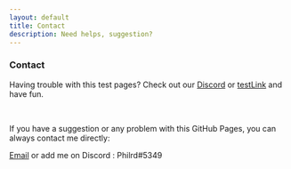 ```yaml
---
layout: default
title: Contact
description: Need helps, suggestion?
---
```


### Contact

Having trouble with this test pages? Check out our [Discord](https://discord.gg/XU3qZQuyvw) or [testLink](https://imgur.com/a/Mu4zwl9) and have fun.

&nbsp;&nbsp;&nbsp;&nbsp;&nbsp;&nbsp;

If you have a suggestion or any problem with this GitHub Pages, you can always contact me directly:

[Email](mailto:paroyerderp@gmail.com) or add me on Discord : Philrd#5349
